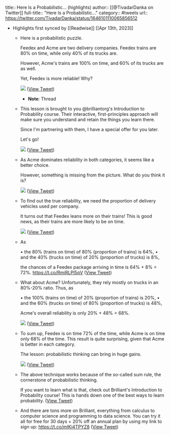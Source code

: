 title:: Here Is a Probabilistic... (highlights)
author:: [[@TivadarDanka on Twitter]]
full-title:: "Here Is a Probabilistic..."
category:: #tweets
url:: https://twitter.com/TivadarDanka/status/1646101110065856512

- Highlights first synced by [[Readwise]] [[Apr 13th, 2023]]
	- Here is a probabilistic puzzle.
	  
	  Feedex and Acme are two delivery companies. Feedex trains are 80% on time, while only 40% of its trucks are.
	  
	  However, Acme's trains are 100% on time, and 60% of its trucks are as well.
	  
	  Yet, Feedex is more reliable! Why? 
	  
	  ![](https://pbs.twimg.com/media/FtggO9vaAAAXasw.jpg) ([View Tweet](https://twitter.com/TivadarDanka/status/1646101110065856512))
		- **Note**: Thread
	- This lesson is brought to you @brilliantorg's Introduction to Probability course. Their interactive, first-principles approach will make sure you understand and retain the things you learn there.
	  
	  Since I'm partnering with them, I have a special offer for you later.
	  
	  Let's go! 
	  
	  ![](https://pbs.twimg.com/media/FtggPW3agAMwV8L.jpg) ([View Tweet](https://twitter.com/TivadarDanka/status/1646101117368160261))
	- As Acme dominates reliability in both categories, it seems like a better choice.
	  
	  However, something is missing from the picture. What do you think it is? 
	  
	  ![](https://pbs.twimg.com/media/FtggPyyaMAY3o0S.jpg) ([View Tweet](https://twitter.com/TivadarDanka/status/1646101126432055297))
	- To find out the true reliability, we need the proportion of delivery vehicles used per company.
	  
	  It turns out that Feedex leans more on their trains! This is good news, as their trains are more likely to be on time. 
	  
	  ![](https://pbs.twimg.com/media/FtggQT1aMAAdJW6.jpg) ([View Tweet](https://twitter.com/TivadarDanka/status/1646101133935669251))
	- As
	  
	  • the 80% (trains on time) of 80% (proportion of trains) is 64%,
	  • and the 40% (trucks on time) of 20% (proportion of trucks) is 8%,
	  
	  the chances of a Feedex package arriving in time is 64% + 8% = 72%. https://t.co/RmiRLPl5qV ([View Tweet](https://twitter.com/TivadarDanka/status/1646101147370033153))
	- What about Acme? Unfortunately, they rely mostly on trucks in an 80%-20% ratio. Thus, as
	  
	  • the 100% (trains on time) of 20% (proportion of trains) is 20%,
	  • and the 60% (trucks on time) of 80% (proportion of trucks) is 48%,
	  
	  Acme's overall reliability is only 20% + 48% = 68%. 
	  
	  ![](https://pbs.twimg.com/media/FtggRjeaMAIMDp_.jpg) ([View Tweet](https://twitter.com/TivadarDanka/status/1646101155012055042))
	- To sum up, Feedex is on time 72% of the time, while Acme is on time only 68% of the time. This result is quite surprising, given that Acme is better in each category.
	  
	  The lesson: probabilistic thinking can bring in huge gains. 
	  
	  ![](https://pbs.twimg.com/media/FtggSAracAEWzVV.jpg) ([View Tweet](https://twitter.com/TivadarDanka/status/1646101164176596992))
	- The above technique works because of the so-called sum rule, the cornerstone of probabilistic thinking.
	  
	  If you want to learn what is that, check out Brilliant's Introduction to Probability course! This is hands down one of the best ways to learn probability. ([View Tweet](https://twitter.com/TivadarDanka/status/1646101167322316800))
	- And there are tons more on Brilliant, everything from calculus to computer science and programming to data science. You can try it all for free for 30 days + 20% off an annual plan by using my link to sign up: https://t.co/mIKi4TPYZ8 ([View Tweet](https://twitter.com/TivadarDanka/status/1646101170174439426))